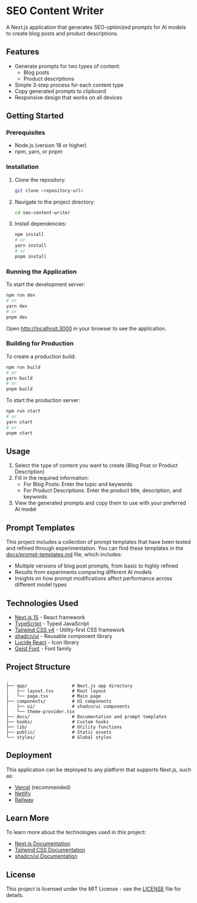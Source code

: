 # SEO Content Writer

A Next.js application that generates SEO-optimized prompts for AI models to create blog posts and product descriptions.

## Features

- Generate prompts for two types of content:
  - Blog posts
  - Product descriptions
- Simple 3-step process for each content type
- Copy generated prompts to clipboard
- Responsive design that works on all devices

## Getting Started

### Prerequisites

- Node.js (version 18 or higher)
- npm, yarn, or pnpm

### Installation

1. Clone the repository:
   ```bash
   git clone <repository-url>
   ```

2. Navigate to the project directory:
   ```bash
   cd seo-content-writer
   ```

3. Install dependencies:
   ```bash
   npm install
   # or
   yarn install
   # or
   pnpm install
   ```

### Running the Application

To start the development server:

```bash
npm run dev
# or
yarn dev
# or
pnpm dev
```

Open [http://localhost:3000](http://localhost:3000) in your browser to see the application.

### Building for Production

To create a production build:

```bash
npm run build
# or
yarn build
# or
pnpm build
```

To start the production server:

```bash
npm run start
# or
yarn start
# or
pnpm start
```

## Usage

1. Select the type of content you want to create (Blog Post or Product Description)
2. Fill in the required information:
   - For Blog Posts: Enter the topic and keywords
   - For Product Descriptions: Enter the product title, description, and keywords
3. View the generated prompts and copy them to use with your preferred AI model

## Prompt Templates

This project includes a collection of prompt templates that have been tested and refined through experimentation. You can find these templates in the [docs/prompt-templates.md](docs/prompt-templates.md) file, which includes:

- Multiple versions of blog post prompts, from basic to highly refined
- Results from experiments comparing different AI models
- Insights on how prompt modifications affect performance across different model types

## Technologies Used

- [Next.js 15](https://nextjs.org/) - React framework
- [TypeScript](https://www.typescriptlang.org/) - Typed JavaScript
- [Tailwind CSS v4](https://tailwindcss.com/) - Utility-first CSS framework
- [shadcn/ui](https://ui.shadcn.com/) - Reusable component library
- [Lucide React](https://lucide.dev/) - Icon library
- [Geist Font](https://vercel.com/font) - Font family

## Project Structure

```
.
├── app/                 # Next.js app directory
│   ├── layout.tsx       # Root layout
│   └── page.tsx         # Main page
├── components/          # UI components
│   ├── ui/              # shadcn/ui components
│   └── theme-provider.tsx
├── docs/                # Documentation and prompt templates
├── hooks/               # Custom hooks
├── lib/                 # Utility functions
├── public/              # Static assets
└── styles/              # Global styles
```

## Deployment

This application can be deployed to any platform that supports Next.js, such as:

- [Vercel](https://vercel.com/) (recommended)
- [Netlify](https://netlify.com/)
- [Railway](https://railway.app/)

## Learn More

To learn more about the technologies used in this project:

- [Next.js Documentation](https://nextjs.org/docs)
- [Tailwind CSS Documentation](https://tailwindcss.com/docs)
- [shadcn/ui Documentation](https://ui.shadcn.com/)

## License

This project is licensed under the MIT License - see the [LICENSE](LICENSE) file for details.